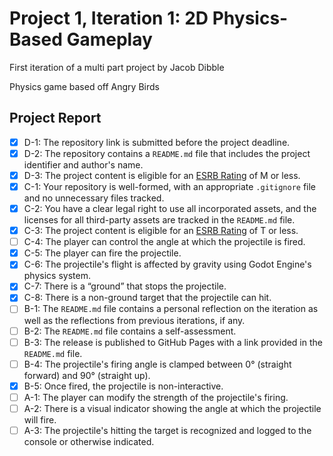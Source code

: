 # Project 1, Iteration 1: 2D Physics-Based Gameplay
First iteration of a multi part project by Jacob Dibble

Physics game based off Angry Birds

## Project Report

- [X] D-1: The repository link is submitted before the project deadline.
- [X] D-2: The repository contains a <code>README.md</code> file that includes the project identifier and author's name.
- [X] D-3: The project content is eligible for an <a href="https://www.esrb.org/ratings-guide/">ESRB Rating</a> of M or less.
- [X] C-1: Your repository is well-formed, with an appropriate <code>.gitignore</code> file and no unnecessary files tracked.
- [X] C-2: You have a clear legal right to use all incorporated assets, and the licenses for all third-party assets are tracked in the <code>README.md</code> file.
- [X] C-3: The project content is eligible for an <a href="https://www.esrb.org/ratings-guide/">ESRB Rating</a> of T or less.
- [ ] C-4: The player can control the angle at which the projectile is fired.
- [X] C-5: The player can fire the projectile.
- [X] C-6: The projectile's flight is affected by gravity using Godot Engine's physics system.
- [X] C-7: There is a &ldquo;ground&rdquo; that stops the projectile.
- [X] C-8: There is a non-ground target that the projectile can hit.
- [ ] B-1: The <code>README.md</code> file contains a personal reflection on the iteration as well as the reflections from previous iterations, if any.
- [ ] B-2: The <code>README.md</code> file contains a self-assessment.
- [ ] B-3: The release is published to GitHub Pages with a link provided in the <code>README.md</code> file.
- [ ] B-4: The projectile's firing angle is clamped between 0&deg; (straight forward) and 90&deg; (straight up).
- [X] B-5: Once fired, the projectile is non-interactive.
- [ ] A-1: The player can modify the strength of the projectile's firing.
- [ ] A-2: There is a visual indicator showing the angle at which the projectile will fire.
- [ ] A-3: The projectile's hitting the target is recognized and logged to the console or otherwise indicated.
